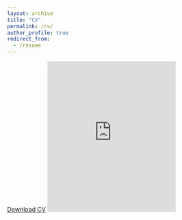 ```yaml
---
layout: archive
title: "CV"
permalink: /cv/
author_profile: true
redirect_from:
  - /resume
---
```


[Download CV](../files/McGlassonCV_2024-01-10.pdf)
<embed src="https://rmcglass.github.io/files/McGlassonCV_2024-01-10.pdf" type="application/pdf" height="350"/>
